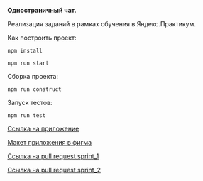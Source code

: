 **Одностраничный чат.**

Реализация заданий в рамках обучения в Яндекс.Практикум.

Как построить проект:

`npm install`

`npm run start`

Сборка проекта:

`npm run construct`

Запуск тестов:

`npm run test`


[Ссылка на приложение](https://practicumhomework.netlify.app/)

[Макет приложения в фигма](https://www.figma.com/file/GDwYFow0I1r3vZqKhDDVSz/YandexParcticumChat?node-id=0%3A1)

[Ссылка на pull request sprint_1](https://github.com/iliya132/middle.messenger.praktikum.yandex/pull/1)

[Ссылка на pull request sprint_2](https://github.com/iliya132/middle.messenger.praktikum.yandex/pull/3)
